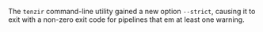 The `tenzir` command-line utility gained a new option `--strict`, causing it to
exit with a non-zero exit code for pipelines that em at least one warning.
